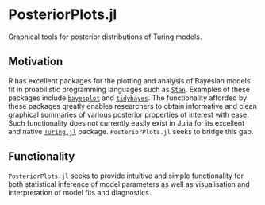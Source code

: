 # PosteriorPlots.jl
Graphical tools for posterior distributions of Turing models.

## Motivation

R has excellent packages for the plotting and analysis of Bayesian models fit in proabilistic programming languages such as [`Stan`](https://mc-stan.org). Examples of these packages include [`bayesplot`](http://mc-stan.org/bayesplot/) and [`tidybayes`](http://mjskay.github.io/tidybayes/). The functionality afforded by these packages greatly enables researchers to obtain informative and clean graphical summaries of various posterior properties of interest with ease. Such functionality does not currently easily exist in Julia for its excellent and native [`Turing.jl`](https://turing.ml/stable/) package. `PosteriorPlots.jl` seeks to bridge this gap.

## Functionality

`PosteriorPlots.jl` seeks to provide intuitive and simple functionality for both statistical inference of model parameters as well as visualisation and interpretation of model fits and diagnostics.
